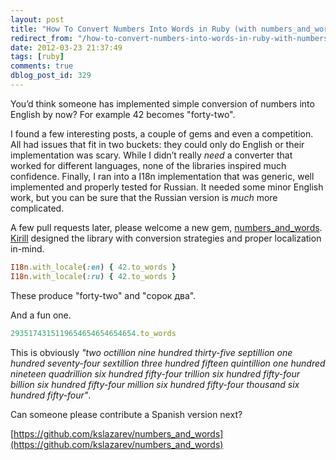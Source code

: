 ```yaml
---
layout: post
title: "How To Convert Numbers Into Words in Ruby (with numbers_and_words)"
redirect_from: "/how-to-convert-numbers-into-words-in-ruby-with-numbersandwords/"
date: 2012-03-23 21:37:49
tags: [ruby]
comments: true
dblog_post_id: 329
---
```

You’d think someone has implemented simple conversion of numbers into English by now? For example 42 becomes "forty-two".

I found a few interesting posts, a couple of gems and even a competition. All had issues that fit in two buckets: they could only do English or their implementation was scary. While I didn’t really _need_ a converter that worked for different languages, none of the libraries inspired much confidence. Finally, I ran into a I18n implementation that was generic, well implemented and properly tested for Russian. It needed some minor English work, but you can be sure that the Russian version is _much_ more complicated.

A few pull requests later, please welcome a new gem, [numbers_and_words](https://github.com/kslazarev/numbers_and_words). [Kirill](https://github.com/kslazarev/) designed the library with conversion strategies and proper localization in-mind.

```ruby
I18n.with_locale(:en) { 42.to_words }
I18n.with_locale(:ru) { 42.to_words }
```

These produce "forty-two" and "сорок два".

And a fun one.

```ruby
2935174315119654654654654654.to_words
```

This is obviously _"two octillion nine hundred thirty-five septillion one hundred seventy-four sextillion three hundred fifteen quintillion one hundred nineteen quadrillion six hundred fifty-four trillion six hundred fifty-four billion six hundred fifty-four million six hundred fifty-four thousand six hundred fifty-four"_.

Can someone please contribute a Spanish version next?

[https://github.com/kslazarev/numbers_and_words](https://github.com/kslazarev/numbers_and_words)
